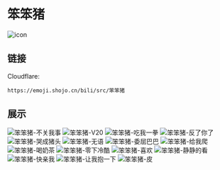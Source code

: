 # 笨笨猪
![icon](https://emoji.shojo.cn/bili/src/笨笨猪/icon.png)
## 链接
Cloudflare:
```
https://emoji.shojo.cn/bili/src/笨笨猪
```
## 展示
![笨笨猪-不关我事](https://emoji.shojo.cn/bili/src/笨笨猪/笨笨猪-不关我事.png)
![笨笨猪-V20](https://emoji.shojo.cn/bili/src/笨笨猪/笨笨猪-V20.png)
![笨笨猪-吃我一拳](https://emoji.shojo.cn/bili/src/笨笨猪/笨笨猪-吃我一拳.png)
![笨笨猪-反了你了](https://emoji.shojo.cn/bili/src/笨笨猪/笨笨猪-反了你了.png)
![笨笨猪-哭成猪头](https://emoji.shojo.cn/bili/src/笨笨猪/笨笨猪-哭成猪头.png)
![笨笨猪-无语](https://emoji.shojo.cn/bili/src/笨笨猪/笨笨猪-无语.png)
![笨笨猪-委屈巴巴](https://emoji.shojo.cn/bili/src/笨笨猪/笨笨猪-委屈巴巴.png)
![笨笨猪-给我爬](https://emoji.shojo.cn/bili/src/笨笨猪/笨笨猪-给我爬.png)
![笨笨猪-喝奶茶](https://emoji.shojo.cn/bili/src/笨笨猪/笨笨猪-喝奶茶.png)
![笨笨猪-零下冷酷](https://emoji.shojo.cn/bili/src/笨笨猪/笨笨猪-零下冷酷.png)
![笨笨猪-喜欢](https://emoji.shojo.cn/bili/src/笨笨猪/笨笨猪-喜欢.png)
![笨笨猪-静静的看](https://emoji.shojo.cn/bili/src/笨笨猪/笨笨猪-静静的看.png)
![笨笨猪-快亲我](https://emoji.shojo.cn/bili/src/笨笨猪/笨笨猪-快亲我.png)
![笨笨猪-让我抱一下](https://emoji.shojo.cn/bili/src/笨笨猪/笨笨猪-让我抱一下.png)
![笨笨猪-皮](https://emoji.shojo.cn/bili/src/笨笨猪/笨笨猪-皮.png)
